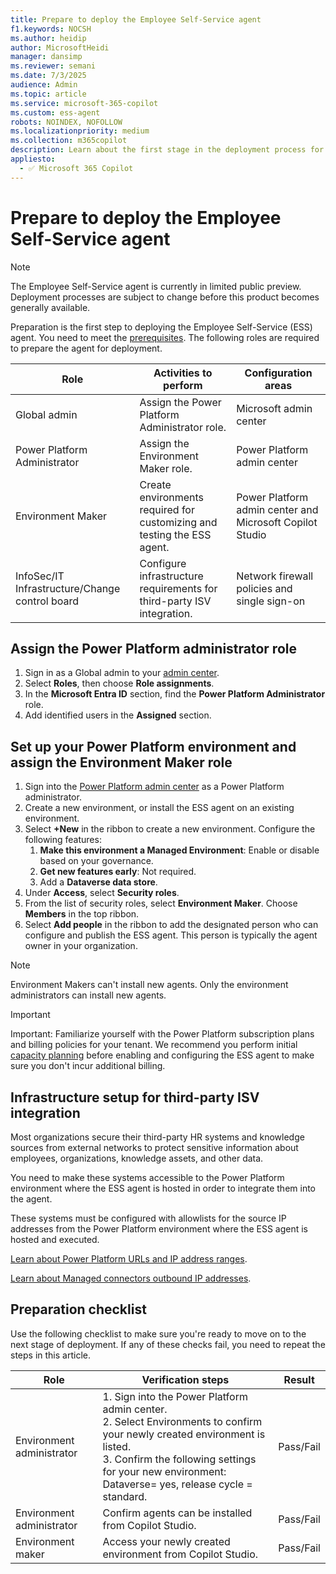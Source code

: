 ```yaml
---
title: Prepare to deploy the Employee Self-Service agent
f1.keywords: NOCSH
ms.author: heidip
author: MicrosoftHeidi
manager: dansimp
ms.reviewer: semani
ms.date: 7/3/2025
audience: Admin
ms.topic: article
ms.service: microsoft-365-copilot
ms.custom: ess-agent
robots: NOINDEX, NOFOLLOW
ms.localizationpriority: medium
ms.collection: m365copilot
description: Learn about the first stage in the deployment process for the Employee Self-Service agent.
appliesto:
  - ✅ Microsoft 365 Copilot
---
```


# Prepare to deploy the Employee Self-Service agent

> [!NOTE]
> The Employee Self-Service agent is currently in limited public preview. Deployment processes are subject to change before this product becomes generally available.

Preparation is the first step to deploying the Employee Self-Service (ESS) agent. You need to meet the [prerequisites](prerequisites.md). The following roles are required to prepare the agent for deployment.

|Role                                           |Activities to perform |Configuration areas |
|-----------------------------------------------|----------------------|--------------------|
|Global admin                                   |Assign the Power Platform Administrator role. |Microsoft admin center |
|Power Platform Administrator                   |Assign the Environment Maker role. |Power Platform admin center |
|Environment Maker                              |Create environments required for customizing and testing the ESS agent. |Power Platform admin center and Microsoft Copilot Studio |
|InfoSec/IT Infrastructure/Change control board |Configure infrastructure requirements for third-party ISV integration. |Network firewall policies and single sign-on |

## Assign the Power Platform administrator role

1. Sign in as a Global admin to your [admin center](https://admin.microsoft.com).
1. Select **Roles**, then choose **Role assignments**.
1. In the **Microsoft Entra ID** section, find the **Power Platform Administrator** role.
1. Add identified users in the **Assigned** section.

## Set up your Power Platform environment and assign the Environment Maker role

1. Sign into the [Power Platform admin center](https://admin.powerplatform.microsoft.com) as a Power Platform administrator.
1. Create a new environment, or install the ESS agent on an existing environment.
1. Select **+New** in the ribbon to create a new environment. Configure the following features:
    1. **Make this environment a Managed Environment**: Enable or disable based on your governance.
    1. **Get new features early**: Not required.
    1. Add a **Dataverse data store**.
1. Under **Access**, select **Security roles**.
1. From the list of security roles, select **Environment Maker**. Choose **Members** in the top ribbon.
1. Select **Add people** in the ribbon to add the designated person who can configure and publish the ESS agent. This person is typically the agent owner in your organization.

> [!NOTE]
> Environment Makers can't install new agents. Only the environment administrators can install new agents.

> [!IMPORTANT]
> Important: Familiarize yourself with the Power Platform subscription plans and billing policies for your tenant. We recommend you perform initial [capacity planning](prerequisites.md#capacity-planning) before enabling and configuring the ESS agent to make sure you don't incur additional billing.

## Infrastructure setup for third-party ISV integration

Most organizations secure their third-party HR systems and knowledge sources from external networks to protect sensitive information about employees, organizations, knowledge assets, and other data.

You need to make these systems accessible to the Power Platform environment where the ESS agent is hosted in order to integrate them into the agent.

These systems must be configured with allowlists for the source IP addresses from the Power Platform environment where the ESS agent is hosted and executed.

[Learn about Power Platform URLs and IP address ranges](/power-platform/admin/online-requirements).

[Learn about Managed connectors outbound IP addresses](/connectors/common/outbound-ip-addresses#power-platform).

## Preparation checklist

Use the following checklist to make sure you're ready to move on to the next stage of deployment. If any of these checks fail, you need to repeat the steps in this article.

|Role                      |Verification steps |Result |
|--------------------------|-------------------|-------|
|Environment administrator |1. Sign into the Power Platform admin center. </br>2. Select Environments to confirm your newly created environment is listed. </br>3. Confirm the following settings for your new environment: Dataverse= yes, release cycle = standard. |Pass/Fail |
|Environment administrator |Confirm agents can be installed from Copilot Studio. |Pass/Fail |
|Environment maker         |Access your newly created environment from Copilot Studio. |Pass/Fail |

